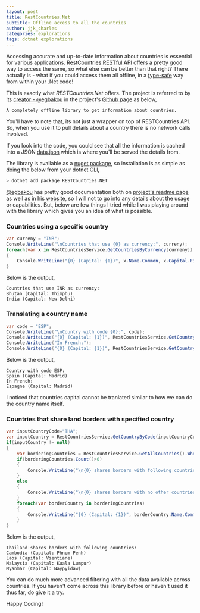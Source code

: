 ```yaml
---
layout: post
title: RestCountries.Net
subtitle: Offline access to all the countries
author: jjk_charles
categories: explorations
tags: dotnet explorations
---
```


Accessing accurate and up-to-date information about countries is essential for various applications. [RestCountries RESTful API](https://restcountries.com/) offers a pretty good way to access the same, so what else can be better than that right? There actually is - what if you could access them all offline, in a [type-safe](https://en.wikipedia.org/wiki/Type_safety) way from within your .Net code!

This is exactly what *RESTCountries.Net* offers. The project is referred to by its [creator - @egbakou](https://github.com/egbakou) in the project's [Github page](https://github.com/egbakou/RESTCountries.NET) as below,

```
A completely offline library to get information about countries.
```

You'll have to note that, its not just a wrapper on top of RESTCountries API. So, when you use it to pull details about a country there is no network calls involved.

If you look into the code, you could see that all the information is cached into a JSON [data.json](https://github.com/egbakou/RESTCountries.NET/blob/main/src/RESTCountries.NET/Services) which is where you'll be served the details from.

The library is available as a [nuget package](https://www.nuget.org/packages/RESTCountries.NET/), so installation is as simple as doing the below from your dotnet CLI, 
```bash
> dotnet add package RESTCountries.NET
```

[@egbakou](https://github.com/egbakou) has pretty good documentation both on [project's readme page](https://github.com/egbakou/RESTCountries.NET/blob/main/README.md) as well as in his [website](https://lioncoding.com/getting-started-with-restcountries.net/), so I will not to go into any details about the usage or capabilities. But, below are few things I tried while I was playing around with the library which gives you an idea of what is possible.

### Countries using a specific country
```csharp
var curreny = "INR";
Console.WriteLine("\nCountries that use {0} as currency:", curreny);
foreach(var x in RestCountriesService.GetCountriesByCurrency(curreny))
{
    Console.WriteLine("{0} (Capital: {1})", x.Name.Common, x.Capital.First());
}
```
Below is the output,
```
Countries that use INR as currency:
Bhutan (Capital: Thimphu)
India (Capital: New Delhi)
```

### Translating a country name
```csharp
var code = "ESP";
Console.WriteLine("\nCountry with code {0}:", code);
Console.WriteLine("{0} (Capital: {1})", RestCountriesService.GetCountryByCode(code)?.Name.Common, RestCountriesService.GetCountryByCode(code)?.Capital.First());
Console.WriteLine("In French:");
Console.WriteLine("{0} (Capital: {1})", RestCountriesService.GetCountryByCode(code)?.Translations["fra"].Common, RestCountriesService.GetCountryByCode(code)?.Capital.First());
```
Below is the output,
```
Country with code ESP:
Spain (Capital: Madrid)
In French:
Espagne (Capital: Madrid)
```
I noticed that countries capital cannot be tranlated similar to how we can do the country name itself.

### Countries that share land borders with specified country
```csharp
var inputCountryCode="THA";
var inputCountry = RestCountriesService.GetCountryByCode(inputCountryCode);
if(inputCountry != null)
{
    var borderingCountries = RestCountriesService.GetAllCountries().Where(x=>x.Borders!=null && x.Borders.Contains(inputCountryCode));
    if(borderingCountries.Count()>0) 
    {
        Console.WriteLine("\n{0} shares borders with following countries:", inputCountry?.Name.Common);
    }
    else
    {
        Console.WriteLine("\n{0} shares borders with no other countries.", inputCountry?.Name.Common);
    }
    foreach(var borderCountry in borderingCountries)
    {
        Console.WriteLine("{0} (Capital: {1})", borderCountry.Name.Common, borderCountry.Capital.First());
    }
}
```
Below is the output,
```
Thailand shares borders with following countries:
Cambodia (Capital: Phnom Penh)
Laos (Capital: Vientiane)
Malaysia (Capital: Kuala Lumpur)
Myanmar (Capital: Naypyidaw)
```

You can do much more advanced filtering with all the data available across countries. If you haven't come across this library before or haven't used it thus far, do give it a try.

Happy Coding!